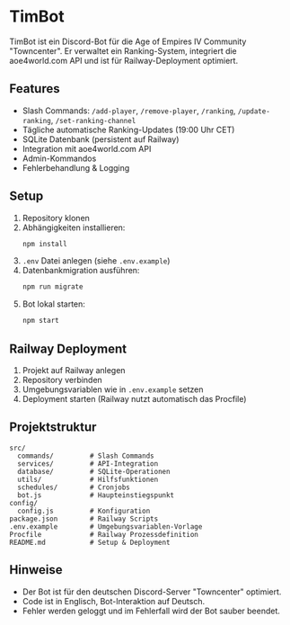 # TimBot

TimBot ist ein Discord-Bot für die Age of Empires IV Community "Towncenter". Er verwaltet ein Ranking-System, integriert die aoe4world.com API und ist für Railway-Deployment optimiert.

## Features
- Slash Commands: `/add-player`, `/remove-player`, `/ranking`, `/update-ranking`, `/set-ranking-channel`
- Tägliche automatische Ranking-Updates (19:00 Uhr CET)
- SQLite Datenbank (persistent auf Railway)
- Integration mit aoe4world.com API
- Admin-Kommandos
- Fehlerbehandlung & Logging

## Setup
1. Repository klonen
2. Abhängigkeiten installieren:
   ```bash
   npm install
   ```
3. `.env` Datei anlegen (siehe `.env.example`)
4. Datenbankmigration ausführen:
   ```bash
   npm run migrate
   ```
5. Bot lokal starten:
   ```bash
   npm start
   ```

## Railway Deployment
1. Projekt auf Railway anlegen
2. Repository verbinden
3. Umgebungsvariablen wie in `.env.example` setzen
4. Deployment starten (Railway nutzt automatisch das Procfile)

## Projektstruktur
```
src/
  commands/         # Slash Commands
  services/         # API-Integration
  database/         # SQLite-Operationen
  utils/            # Hilfsfunktionen
  schedules/        # Cronjobs
  bot.js            # Haupteinstiegspunkt
config/
  config.js         # Konfiguration
package.json        # Railway Scripts
.env.example        # Umgebungsvariablen-Vorlage
Procfile            # Railway Prozessdefinition
README.md           # Setup & Deployment
```

## Hinweise
- Der Bot ist für den deutschen Discord-Server "Towncenter" optimiert.
- Code ist in Englisch, Bot-Interaktion auf Deutsch.
- Fehler werden geloggt und im Fehlerfall wird der Bot sauber beendet.
